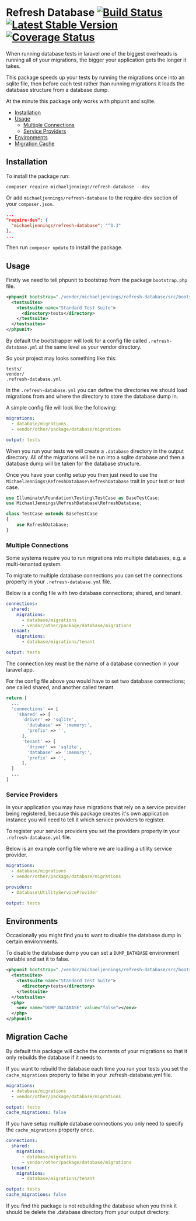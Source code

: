 # Refresh Database [![Build Status](https://travis-ci.org/michaeljennings/refresh-database.svg?branch=master)](https://travis-ci.org/michaeljennings/refresh-database) [![Latest Stable Version](https://poser.pugx.org/michaeljennings/refresh-database/v/stable)](https://packagist.org/packages/michaeljennings/refresh-database) [![Coverage Status](https://coveralls.io/repos/github/michaeljennings/refresh-database/badge.svg?branch=master)](https://coveralls.io/github/michaeljennings/refresh-database?branch=master)

When running database tests in laravel one of the biggest overheads is running all of your migrations, the bigger your application gets the longer it takes.

This package speeds up your tests by running the migrations once into an sqlite file, then before each test rather than running migrations it loads the database structure from a database dump.

At the minute this package only works with phpunit and sqlite.

- [Installation](#installation)
- [Usage](#usage)
    - [Multiple Connections](#multiple-connections)
    - [Service Providers](#service-providers)
- [Environments](#environments)
- [Migration Cache](#migration-cache)

## Installation

To install the package run:

```
composer require michaeljennings/refresh-database --dev
```

Or add `michaeljennings/refresh-database` to the require-dev section of your `composer.json`.

```json
...
"require-dev": {
  "michaeljennings/refresh-database": "^1.3"
},
...
```

Then run `composer update` to install the package.

## Usage

Firstly we need to tell phpunit to bootstrap from the package `bootstrap.php` file.

```xml
<phpunit bootstrap="./vendor/michaeljennings/refresh-database/src/bootstrap.php">
  <testsuites>
    <testsuite name="Standard Test Suite">
      <directory>tests</directory>
    </testsuite>
  </testsuites>
</phpunit>
```

By default the bootstrapper will look for a config file called `.refresh-database.yml` at the same level as your vendor directory.

So your project may looks something like this:

```
tests/
vendor/
.refresh-database.yml
```

In the `.refresh-database.yml` you can define the directories we should load migrations from and where the directory to store the database dump in.

A simple config file will look like the following:

```yml
migrations:
  - database/migrations
  - vendor/other/package/database/migrations

output: tests
```

When you run your tests we will create a `.database` directory in the output directory. All of the migrations will be run into a sqlite database and then a database dump will be taken for the database structure.

Once you have your config setup you then just need to use the `MichaelJennings\RefreshDatabase\RefreshDatabase` trait in your test or test case.

```php
use Illuminate\Foundation\Testing\TestCase as BaseTestCase;
use MichaelJennings\RefreshDatabase\RefreshDatabase;

class TestCase extends BaseTestCase
{
    use RefreshDatabase;
}
```

### Multiple Connections

Some systems require you to run migrations into multiple databases, e.g. a multi-tenanted system.

To migrate to multiple database connections you can set the connections property in your `.refresh-database.yml` file.

Below is a config file with two database connections; shared, and tenant.

```yml
connections:
  shared:
    migrations:
      - database/migrations
      - vendor/other/package/database/migrations
  tenant:
    migrations:
      - database/migrations/tenant

output: tests
```

The connection key must be the name of a database connection in your laravel app.

For the config file above you would have to set two database connections; one called shared, and another called tenant.

```php
return [
  ...
  'connections' => [
    'shared' => [
      'driver' => 'sqlite',
        'database' => ':memory:',
        'prefix' => '',
      ],
      'tenant' => [
        'driver' => 'sqlite',
        'database' => ':memory:',
        'prefix' => '',
      ],
  ]
  ...
]
```

### Service Providers

In your application you may have migrations that rely on a service provider being registered, because this package creates it's own application instance you will need to tell it which service providers to register.

To register your service providers you set the providers property in your `.refresh-database.yml` file.

Below is an example config file where we are loading a utility service provider.

```yml
migrations:
  - database/migrations
  - vendor/other/package/database/migrations

providers:
  - Database\UtilityServiceProvider

output: tests
```

## Environments

Occasionally you might find you to want to disable the database dump in certain environments.

To disable the database dump you can set a `DUMP_DATABASE` environment variable and set it to false.

```xml
<phpunit bootstrap="./vendor/michaeljennings/refresh-database/src/bootstrap.php">
  <testsuites>
    <testsuite name="Standard Test Suite">
      <directory>tests</directory>
    </testsuite>
  </testsuites>
  <php>
    <env name="DUMP_DATABASE" value="false"></env>
  </php>
</phpunit>
```

## Migration Cache

By default this package will cache the contents of your migrations so that it only rebuilds the database if it needs to.

If you want to rebuild the database each time you run your tests you set the `cache_migrations` property to false in your .refresh-database.yml file.

```yml
migrations:
  - database/migrations
  - vendor/other/package/database/migrations

output: tests
cache_migrations: false
```

If you have setup multiple database connections you only need to specify the `cache_migrations` property once.

```yml
connections:
  shared:
    migrations:
      - database/migrations
      - vendor/other/package/database/migrations
  tenant:
    migrations:
      - database/migrations/tenant

output: tests
cache_migrations: false
```

If you find the package is not rebuilding the database when you think it should be delete the .database directory from your output directory.
